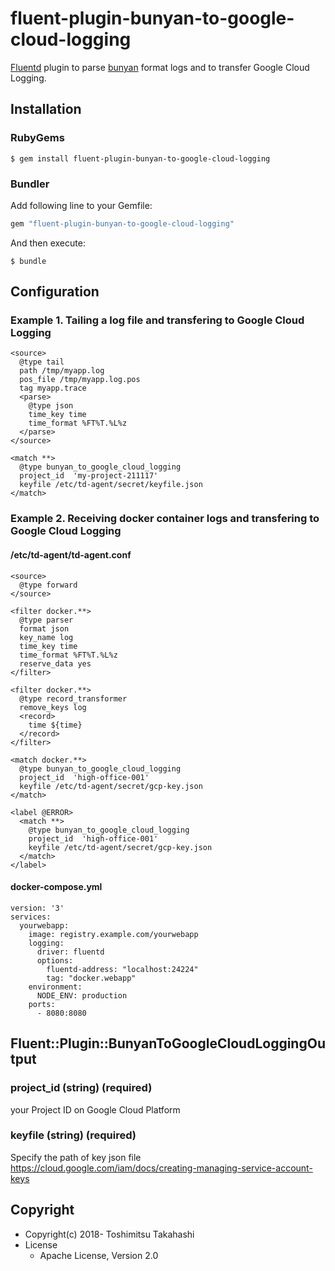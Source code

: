 # fluent-plugin-bunyan-to-google-cloud-logging

[Fluentd](https://www.fluentd.org/) plugin to parse [bunyan](https://www.npmjs.com/package/bunyan) format logs and to transfer Google Cloud Logging.

## Installation

### RubyGems

```
$ gem install fluent-plugin-bunyan-to-google-cloud-logging
```

### Bundler

Add following line to your Gemfile:

```ruby
gem "fluent-plugin-bunyan-to-google-cloud-logging"
```

And then execute:

```
$ bundle
```

## Configuration

### Example 1. Tailing a log file and transfering to Google Cloud Logging

```
<source>
  @type tail
  path /tmp/myapp.log
  pos_file /tmp/myapp.log.pos
  tag myapp.trace
  <parse>
    @type json
    time_key time
    time_format %FT%T.%L%z
  </parse>
</source>

<match **>
  @type bunyan_to_google_cloud_logging
  project_id  'my-project-211117'
  keyfile /etc/td-agent/secret/keyfile.json
</match>
```

### Example 2. Receiving docker container logs and transfering to Google Cloud Logging

#### /etc/td-agent/td-agent.conf

```
<source>
  @type forward
</source>

<filter docker.**>
  @type parser
  format json
  key_name log
  time_key time
  time_format %FT%T.%L%z
  reserve_data yes
</filter>

<filter docker.**>
  @type record_transformer
  remove_keys log
  <record>
    time ${time}
  </record>
</filter>

<match docker.**>
  @type bunyan_to_google_cloud_logging
  project_id  'high-office-001'
  keyfile /etc/td-agent/secret/gcp-key.json
</match>

<label @ERROR>
  <match **>
    @type bunyan_to_google_cloud_logging
    project_id  'high-office-001'
    keyfile /etc/td-agent/secret/gcp-key.json
  </match>
</label>
```

#### docker-compose.yml 

```
version: '3'
services:
  yourwebapp:
    image: registry.example.com/yourwebapp
    logging:
      driver: fluentd
      options:
        fluentd-address: "localhost:24224"
        tag: "docker.webapp"
    environment:
      NODE_ENV: production
    ports:
      - 8080:8080
```

## Fluent::Plugin::BunyanToGoogleCloudLoggingOutput

### project_id (string) (required)

your Project ID on Google Cloud Platform

### keyfile (string) (required)

Specify the path of key json file
https://cloud.google.com/iam/docs/creating-managing-service-account-keys

## Copyright

* Copyright(c) 2018- Toshimitsu Takahashi
* License
  * Apache License, Version 2.0
